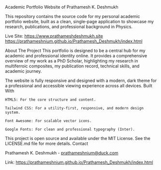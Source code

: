 Academic Portfolio Website of Prathamesh K. Deshmukh

This repository contains the source code for my personal academic portfolio website, built as a clean, single-page application to showcase my research, publications, and professional background in Physics.

Live Site: 
https://www.prathameshdeshmukh.site
https://prathameshnium.github.io/Prathamesh_Deshmukh/index.html

About The Project
This portfolio is designed to be a central hub for my academic and professional identity online. It provides a comprehensive overview of my work as a PhD Scholar, highlighting my research in multiferroic composites, my publication record, technical skills, and academic journey.

The website is fully responsive and designed with a modern, dark theme for a professional and accessible viewing experience across all devices.
Built With

    HTML5: For the core structure and content.

    Tailwind CSS: For a utility-first, responsive, and modern design system.

    Font Awesome: For scalable vector icons.

    Google Fonts: For clean and professional typography (Inter).



This project is open source and available under the MIT License. See the LICENSE.md file for more details.
Contact

Prathamesh K. Deshmukh - prathameshnium@duck.com

 Link: https://prathameshnium.github.io/Prathamesh_Deshmukh/index.html
